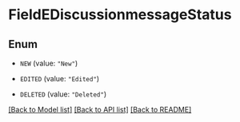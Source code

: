 # FieldEDiscussionmessageStatus

## Enum


* `NEW` (value: `"New"`)

* `EDITED` (value: `"Edited"`)

* `DELETED` (value: `"Deleted"`)


[[Back to Model list]](../README.md#documentation-for-models) [[Back to API list]](../README.md#documentation-for-api-endpoints) [[Back to README]](../README.md)


